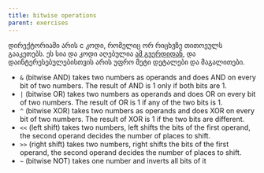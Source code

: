 ```yaml
---
title: bitwise operations
parent: exercises
---
```


დირექტორიაში არის c კოდი, რომელიც ორ რიცხვზე თითოეულს გააკეთებს. ეს სია და კოდი აღებულია [ამ გვერდიდან](https://www.geeksforgeeks.org/bitwise-operators-in-c-cpp/), და დაინტერესებულებისთვის არის უფრო მეტი დეტალები და მაგალითები.


- `&` (bitwise AND) takes two numbers as operands and does AND on every bit of two numbers. The result of AND is 1 only if both bits are 1.
- `|` (bitwise OR) takes two numbers as operands and does OR on every bit of two numbers. The result of OR is 1 if any of the two bits is 1.
- `^` (bitwise XOR) takes two numbers as operands and does XOR on every bit of two numbers. The result of XOR is 1 if the two bits are different.
- `<<` (left shift) takes two numbers, left shifts the bits of the first operand, the second operand decides the number of places to shift.
- `>>` (right shift) takes two numbers, right shifts the bits of the first operand, the second operand decides the number of places to shift.
- `~` (bitwise NOT) takes one number and inverts all bits of it


